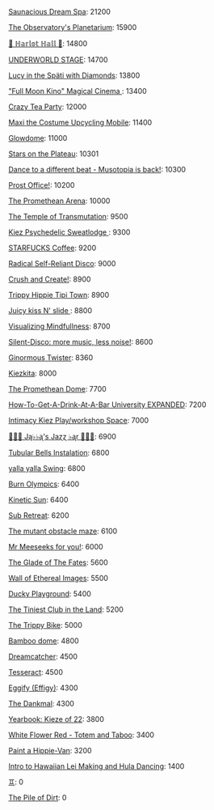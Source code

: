 [Saunacious Dream Spa](https://kiezburn.dreams.wtf/kiez-burn-2022/625156b9bff459002d4b0801): 21200

[The Observatory's Planetarium](https://kiezburn.dreams.wtf/kiez-burn-2022/6251457dbff459002d4add81): 15900

[🍑 ℍ𝕒𝕣𝕝𝕠𝕥 ℍ𝕒𝕝𝕝 🍑](https://kiezburn.dreams.wtf/kiez-burn-2022/625062fcbff459002d4a2279): 14800

[UNDERWORLD STAGE](https://kiezburn.dreams.wtf/kiez-burn-2022/624b3b15bff459002d47560e): 14700

[Lucy in the Späti with Diamonds](https://kiezburn.dreams.wtf/kiez-burn-2022/62417185bff459002d4579a3): 13800

[ "Full Moon Kino" Magical Cinema ](https://kiezburn.dreams.wtf/kiez-burn-2022/62502e40bff459002d49db0d): 13400

[Crazy Tea Party](https://kiezburn.dreams.wtf/kiez-burn-2022/624f3ec9bff459002d495da3): 12000

[Maxi the Costume Upcycling Mobile](https://kiezburn.dreams.wtf/kiez-burn-2022/625303b9bff459002d4e9647): 11400

[Glowdome](https://kiezburn.dreams.wtf/kiez-burn-2022/6253221dbff459002d4f33b8): 11000

[Stars on the Plateau](https://kiezburn.dreams.wtf/kiez-burn-2022/62505020bff459002d4a0115): 10301

[Dance to a different beat - Musotopia is back!](https://kiezburn.dreams.wtf/kiez-burn-2022/6252a290bff459002d4cf22c): 10300

[Prost Office!](https://kiezburn.dreams.wtf/kiez-burn-2022/62506c97bff459002d4a291c): 10200

[The Promethean Arena](https://kiezburn.dreams.wtf/kiez-burn-2022/62517552bff459002d4b2f4c): 10000

[The Temple of Transmutation](https://kiezburn.dreams.wtf/kiez-burn-2022/62499a8dbff459002d46e87a): 9500

[Kiez Psychedelic Sweatlodge ](https://kiezburn.dreams.wtf/kiez-burn-2022/6252c733bff459002d4d4e0a): 9300

[STARFUCKS Coffee](https://kiezburn.dreams.wtf/kiez-burn-2022/62525edebff459002d4c88e4): 9200

[Radical Self-Reliant Disco](https://kiezburn.dreams.wtf/kiez-burn-2022/624c0e65bff459002d47ad27): 9000

[Crush and Create!](https://kiezburn.dreams.wtf/kiez-burn-2022/624f063abff459002d48ca8c): 8900

[Trippy Hippie Tipi Town](https://kiezburn.dreams.wtf/kiez-burn-2022/6250a340bff459002d4a86d2): 8900

[Juicy kiss N' slide ](https://kiezburn.dreams.wtf/kiez-burn-2022/62534fedbff459002d51406f): 8800

[Visualizing Mindfullness](https://kiezburn.dreams.wtf/kiez-burn-2022/625303cabff459002d4e980e): 8700

[Silent-Disco: more music, less noise!](https://kiezburn.dreams.wtf/kiez-burn-2022/624f3aaabff459002d4950e4): 8600

[Ginormous Twister](https://kiezburn.dreams.wtf/kiez-burn-2022/6251dd67bff459002d4c2197): 8360

[Kiezkita](https://kiezburn.dreams.wtf/kiez-burn-2022/625352d6bff459002d516cab): 8000

[The Promethean Dome](https://kiezburn.dreams.wtf/kiez-burn-2022/6250072fbff459002d49b341): 7700

[How-To-Get-A-Drink-At-A-Bar University EXPANDED](https://kiezburn.dreams.wtf/kiez-burn-2022/624ea014bff459002d486b47): 7200

[Intimacy Kiez Play/workshop Space](https://kiezburn.dreams.wtf/kiez-burn-2022/62507577bff459002d4a4266): 7000

[🎹🎹🎹 Ją♭♭ᶏ's Jaɀɀ ♭ᶏr 🎹🎹🎹](https://kiezburn.dreams.wtf/kiez-burn-2022/625e8179bff459002d5eee75): 6900

[Tubular Bells Instalation](https://kiezburn.dreams.wtf/kiez-burn-2022/624db933bff459002d4824be): 6800

[yalla yalla Swing](https://kiezburn.dreams.wtf/kiez-burn-2022/6252f5d9bff459002d4e38f1): 6800

[Burn Olympics](https://kiezburn.dreams.wtf/kiez-burn-2022/62389918bff459002d43f4a2): 6400

[Kinetic Sun](https://kiezburn.dreams.wtf/kiez-burn-2022/6252cb83bff459002d4d6b15): 6400

[Sub Retreat](https://kiezburn.dreams.wtf/kiez-burn-2022/62533d5abff459002d500916): 6200

[The mutant obstacle maze](https://kiezburn.dreams.wtf/kiez-burn-2022/623c3e06bff459002d44bed2): 6100

[Mr Meeseeks for you!](https://kiezburn.dreams.wtf/kiez-burn-2022/62589728bff459002d590988): 6000

[The Glade of The Fates](https://kiezburn.dreams.wtf/kiez-burn-2022/62514be0bff459002d4aff19): 5600

[Wall of Ethereal Images](https://kiezburn.dreams.wtf/kiez-burn-2022/624f316fbff459002d494699): 5500

[Ducky Playground](https://kiezburn.dreams.wtf/kiez-burn-2022/62534b08bff459002d510123): 5400

[The Tiniest Club in the Land](https://kiezburn.dreams.wtf/kiez-burn-2022/624c1864bff459002d47b77b): 5200

[The Trippy Bike](https://kiezburn.dreams.wtf/kiez-burn-2022/622b5c82d875f9002daf63c2): 5000

[Bamboo dome](https://kiezburn.dreams.wtf/kiez-burn-2022/62442c02bff459002d461275): 4800

[Dreamcatcher](https://kiezburn.dreams.wtf/kiez-burn-2022/62532a41bff459002d4f5d2d): 4500

[Tesseract](https://kiezburn.dreams.wtf/kiez-burn-2022/624ca260bff459002d47e5c8): 4500

[Eggify (Effigy)](https://kiezburn.dreams.wtf/kiez-burn-2022/62528776bff459002d4ca260): 4300

[The Dankmal](https://kiezburn.dreams.wtf/kiez-burn-2022/6252a27abff459002d4cf141): 4300

[Yearbook: Kieze of 22](https://kiezburn.dreams.wtf/kiez-burn-2022/625342a3bff459002d507320): 3800

[White Flower Red - Totem and Taboo](https://kiezburn.dreams.wtf/kiez-burn-2022/624ee124bff459002d48a1c1): 3400

[Paint a Hippie-Van](https://kiezburn.dreams.wtf/kiez-burn-2022/624e8e65bff459002d485e8a): 3200

[Intro to Hawaiian Lei Making and Hula Dancing](https://kiezburn.dreams.wtf/kiez-burn-2022/62533e56bff459002d5028f4): 1400

[♊︎](https://kiezburn.dreams.wtf/kiez-burn-2022/62525228bff459002d4c81cc): 0

[The Pile of Dirt](https://kiezburn.dreams.wtf/kiez-burn-2022/6234dd4fbff459002d42c5d9): 0

